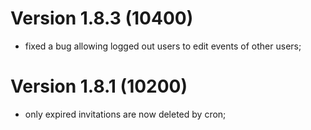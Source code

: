 # Version 1.8.3 (10400)
- fixed a bug allowing logged out users to edit events of other users;

# Version 1.8.1 (10200)
- only expired invitations are now deleted by cron;